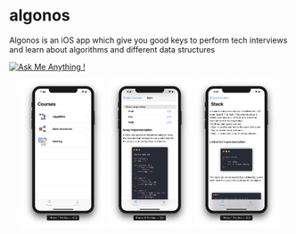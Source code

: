 # algonos
Algonos is an iOS app which give you good keys to perform tech interviews and learn about algorithms and different data structures

[![Ask Me Anything !](https://img.shields.io/badge/Ask%20me-anything-1abc9c.svg)](https://github.com/TristanBilot)



<p align="center">
  <img src="README content/screen1.png" width = 30%/>
  <img src="README content/screen2.png" width = 30%/>
  <img src="README content/screen3.png" width = 30%/>
</p>
